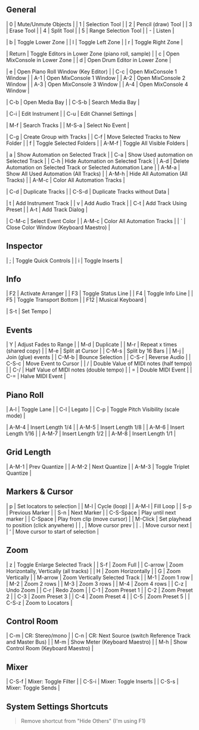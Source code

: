 
## General

| 0 | Mute/Unmute Objects |
| 1 | Selection Tool |
| 2 | Pencil (draw) Tool |
| 3 | Erase Tool |
| 4 | Split Tool |
| 5 | Range Selection Tool |
| - | Listen |

| b | Toggle Lower Zone |
| l | Toggle Left Zone |
| r | Toggle Right Zone |

| Return | Toggle Editors in Lower Zone (piano roll, sample) |
| c | Open MixConsole in Lower Zone |
| d | Open Drum Editor in Lower Zone |

| e | Open Piano Roll Window (Key Editor) |
| C-c | Open MixConsole 1 Window |
| A-1 | Open MixConsole 1 Window |
| A-2 | Open MixConsole 2 Window |
| A-3 | Open MixConsole 3 Window |
| A-4 | Open MixConsole 4 Window |

| C-b | Open Media Bay |
| C-S-b | Search Media Bay |

| C-i | Edit Instrument |
| C-u | Edit Channel Settings |

| M-f | Search Tracks |
| M-S-a | Select No Event |

| C-g | Create Group with Tracks |
| C-f | Move Selected Tracks to New Folder |
| f | Toggle Selected Folders |
| A-M-f | Toggle All Visible Folders |

| a | Show Automation on Selected Track |
| C-a | Show Used automation on Selected Track |
| C-h | Hide Automation on Selected Track |
| A-d | Delete Automation on Selected Track or Selected Automation Lane |
| A-M-a | Show All Used Automation (All Tracks) |
| A-M-h | Hide All Automation (All Tracks) |
| A-M-c | Color All Automation Tracks |

| C-d | Duplicate Tracks |
| C-S-d | Duplicate Tracks without Data |

| t | Add Instrument Track |
| v | Add Audio Track |
| C-t | Add Track Using Preset |
| A-t | Add Track Dialog |

| C-M-c | Select Event Color |
| A-M-c | Color All Automation Tracks |
| ` | Close Color Window (Keyboard Maestro) |

## Inspector

| ; | Toggle Quick Controls |
| i | Toggle Inserts |

## Info

| F2 | Activate Arranger |
| F3 | Toggle Status Line |
| F4 | Toggle Info Line |
| F5 | Toggle Transport Bottom |
| F12 | Musical Keyboard |

| S-t | Set Tempo |

## Events

| Y | Adjust Fades to Range |
| M-d | Duplicate |
| M-r | Repeat x times (shared copy) |
| M-e | Split at Cursor |
| C-M-s | Split by 16 Bars |
| M-j | Join (glue) events |
| C-M-b | Bounce Selection |
| C-S-r | Reverse Audio |
| C-S-c | Move Event to Cursor |
| / | Double Value of MIDI notes (half tempo) |
| C-/ | Half Value of MIDI notes (double tempo) |
| = | Double MIDI Event |
| C-= | Halve MIDI Event |

## Piano Roll

| A-l | Toggle Lane |
| C-l | Legato |
| C-p | Toggle Pitch Visibility (scale mode) |

| A-M-4 | Insert Length 1/4 |
| A-M-5 | Insert Length 1/8 |
| A-M-6 | Insert Length 1/16 |
| A-M-7 | Insert Length 1/2 |
| A-M-8 | Insert Length 1/1 |

## Grid Length

| A-M-1 | Prev Quantize |
| A-M-2 | Next  Quantize |
| A-M-3 | Toggle Triplet Quantize |

## Markers & Cursor

| p | Set locators to selection |
| M-l | Cycle (loop) |
| A-M-l | Fill Loop |
| S-p | Previous Marker |
| S-n | Next Marker |
| C-S-Space | Play until next marker |
| C-Space | Play from clip (move cursor) |
| M-Click | Set playhead to position (click anywhere) |
| , | Move cursor prev |
| . | Move cursor next |
| ‘ | Move cursor to start of selection |

## Zoom

| z | Toggle Enlarge Selected Track |
| S-f | Zoom Full |
| C-arrow | Zoom Horizontally, Vertically (all tracks) |
| H | Zoom Horizontally |
| G | Zoom Vertically |
| M-arrow | Zoom Vertically Selected Track |
| M-1 | Zoom 1 row |
| M-2 | Zoom 2 rows |
| M-3 | Zoom 3 rows |
| M-4 | Zoom 4 rows |
| C-z | Undo Zoom |
| C-r | Redo Zoom |
| C-1 | Zoom Preset 1 |
| C-2 | Zoom Preset 2 |
| C-3 | Zoom Preset 3 |
| C-4 | Zoom Preset 4 |
| C-5 | Zoom Preset 5 |
| C-S-z | Zoom to Locators |

## Control Room

| C-m | CR: Stereo/mono |
| C-n | CR: Next Source (switch Reference Track and Master Bus) |
| M-m | Show Meter (Keyboard Maestro) |
| M-h | Show Control Room (Keyboard Maestro) |

## Mixer

| C-S-f | Mixer: Toggle Filter |
| C-S-i | Mixer: Toggle Inserts |
| C-S-s | Mixer: Toggle Sends |


## System Settings Shortcuts

> Remove shortcut from "Hide Others" (I'm using F1)
